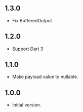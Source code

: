 ## 1.3.0

- Fix BufferedOutput

## 1.2.0

- Support Dart 3

## 1.1.0

- Make payload value to nullable.

## 1.0.0

- Initial version.
